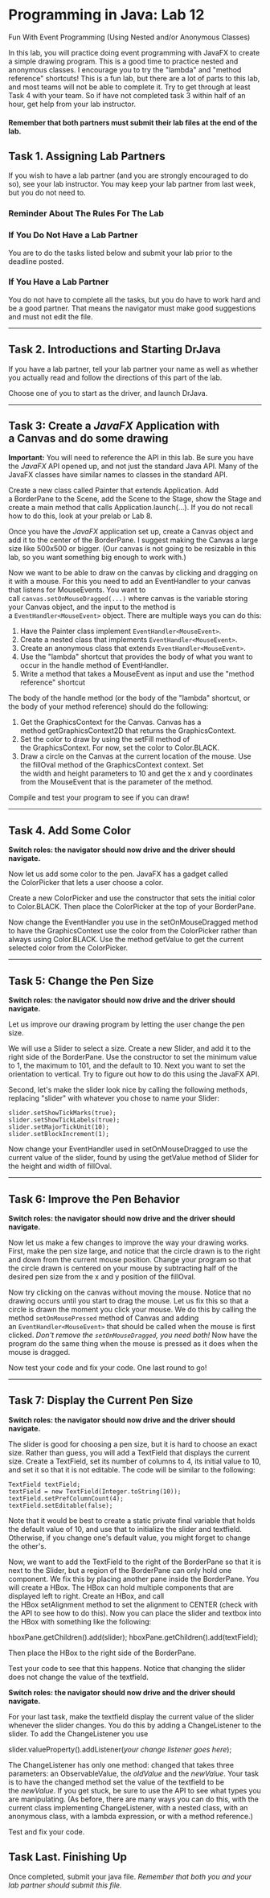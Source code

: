 # Programming in Java: Lab 12  
Fun With Event Programming (Using Nested and/or Anonymous Classes)

In this lab, you will practice doing event programming with JavaFX to create a simple drawing program. This is a good time to practice nested and anonymous classes. I encourage you to try the "lambda" and "method reference" shortcuts! This is a fun lab, but there are a lot of parts to this lab, and most teams will not be able to complete it. Try to get through at least Task 4 with your team. So if have not completed task 3 within half of an hour, get help from your lab instructor.

#### Remember that both partners must submit their lab files at the end of the lab.

## Task 1. Assigning Lab Partners

If you wish to have a lab partner (and you are strongly encouraged to do so), see your lab instructor. You may keep your lab partner from last week, but you do not need to.

### Reminder About The Rules For The Lab

### If You Do Not Have a Lab Partner

You are to do the tasks listed below and submit your lab prior to the deadline posted.

### If You Have a Lab Partner

You do not have to complete all the tasks, but you do have to work hard and be a good partner. That means the navigator must make good suggestions and must not edit the file.

---

## Task 2. Introductions and Starting DrJava

If you have a lab partner, tell your lab partner your name as well as whether you actually read and follow the directions of this part of the lab.

Choose one of you to start as the driver, and launch DrJava.

---

## Task 3: Create a _JavaFX_ Application with a Canvas and do some drawing

**Important:** You will need to reference the API in this lab. Be sure you have the _JavaFX_ API opened up, and not just the standard Java API. Many of the JavaFX classes have similar names to classes in the standard API.
	
Create a new class called Painter that extends Application. Add a BorderPane to the Scene, add the Scene to the Stage, show the Stage and create a main method that calls Application.launch(...). If you do not recall how to do this, look at your prelab or Lab 8.

Once you have the _JavaFX_ application set up, create a Canvas object and add it to the center of the BorderPane. I suggest making the Canvas a large size like 500x500 or bigger. (Our canvas is not going to be resizable in this lab, so you want something big enough to work with.)

Now we want to be able to draw on the canvas by clicking and dragging on it with a mouse. For this you need to add an EventHandler to your canvas that listens for MouseEvents. You want to call `canvas.setOnMouseDragged(...)` where canvas is the variable storing your Canvas object, and the input to the method is a `EventHandler<MouseEvent>` object. There are multiple ways you can do this:

1. Have the Painter class implement `EventHandler<MouseEvent>`.
2. Create a nested class that implements `EventHandler<MouseEvent>`.
3. Create an anonymous class that extends `EventHandler<MouseEvent>`.
4. Use the "lambda" shortcut that provides the body of what you want to occur in the handle method of EventHandler.
5. Write a method that takes a MouseEvent as input and use the "method reference" shortcut

The body of the handle method (or the body of the "lambda" shortcut, or the body of your method reference) should do the following:

1. Get the GraphicsContext for the Canvas. Canvas has a method getGraphicsContext2D that returns the GraphicsContext.
2. Set the color to draw by using the setFill method of the GraphicsContext. For now, set the color to Color.BLACK.
3. Draw a circle on the Canvas at the current location of the mouse. Use the fillOval method of the GraphicsContext context. Set the width and height parameters to 10 and get the x and y coordinates from the MouseEvent that is the parameter of the method.

Compile and test your program to see if you can draw!

---

## Task 4. Add Some Color

**Switch roles: the navigator should now drive and the driver should navigate.**

Now let us add some color to the pen. JavaFX has a gadget called the ColorPicker that lets a user choose a color.

Create a new ColorPicker and use the constructor that sets the initial color to Color.BLACK. Then place the ColorPicker at the top of your BorderPane.

Now change the EventHandler you use in the setOnMouseDragged method to have the GraphicsContext use the color from the ColorPicker rather than always using Color.BLACK. Use the method getValue to get the current selected color from the ColorPicker.

---

## Task 5: Change the Pen Size

**Switch roles: the navigator should now drive and the driver should navigate.**

Let us improve our drawing program by letting the user change the pen size.

We will use a Slider to select a size. Create a new Slider, and add it to the right side of the BorderPane. Use the constructor to set the minimum value to 1, the maximum to 101, and the default to 10. Next you want to set the orientation to vertical. Try to figure out how to do this using the JavaFX API.

Second, let's make the slider look nice by calling the following methods, replacing "slider" with whatever you chose to name your Slider:

    slider.setShowTickMarks(true);
    slider.setShowTickLabels(true);
    slider.setMajorTickUnit(10);
    slider.setBlockIncrement(1);

Now change your EventHandler used in setOnMouseDragged to use the current value of the slider, found by using the getValue method of Slider for the height and width of fillOval.

---

## Task 6: Improve the Pen Behavior

**Switch roles: the navigator should now drive and the driver should navigate.**

Now let us make a few changes to improve the way your drawing works. First, make the pen size large, and notice that the circle drawn is to the right and down from the current mouse position. Change your program so that the circle drawn is centered on your mouse by subtracting half of the desired pen size from the x and y position of the fillOval.

Now try clicking on the canvas without moving the mouse. Notice that no drawing occurs until you start to drag the mouse. Let us fix this so that a circle is drawn the moment you click your mouse. We do this by calling the method `setOnMousePressed` method of Canvas and adding an `EventHandler<MouseEvent>` that should be called when the mouse is first clicked. _Don't remove the `setOnMouseDragged`, you need both!_ Now have the program do the same thing when the mouse is pressed as it does when the mouse is dragged.

Now test your code and fix your code. One last round to go!

---

## Task 7: Display the Current Pen Size

**Switch roles: the navigator should now drive and the driver should navigate.**

The slider is good for choosing a pen size, but it is hard to choose an exact size. Rather than guess, you will add a TextField that displays the current size. Create a TextField, set its number of columns to 4, its initial value to 10, and set it so that it is not editable. The code will be similar to the following:

    TextField textField;
    textField = new TextField(Integer.toString(10));
    textField.setPrefColumnCount(4);
    textField.setEditable(false);

Note that it would be best to create a static private final variable that holds the default value of 10, and use that to initialize the slider and textfield. Otherwise, if you change one's default value, you might forget to change the other's.

Now, we want to add the TextField to the right of the BorderPane so that it is next to the Slider, but a region of the BorderPane can only hold one component. We fix this by placing another pane inside the BorderPane. You will create a HBox. The HBox can hold multiple components that are displayed left to right. Create an HBox, and call the HBox setAlignment method to set the alignment to CENTER (check with the API to see how to do this). Now you can place the slider and textbox into the HBox with something like the following:

hboxPane.getChildren().add(slider);
hboxPane.getChildren().add(textField);

Then place the HBox to the right side of the BorderPane.

Test your code to see that this happens. Notice that changing the slider does not change the value of the textfield.

**Switch roles: the navigator should now drive and the driver should navigate.**

For your last task, make the textfield display the current value of the slider whenever the slider changes. You do this by adding a ChangeListener to the slider. To add the ChangeListener you use

slider.valueProperty().addListener(_your change listener goes here_);

The ChangeListener has only one method: changed that takes three parameters: an ObservableValue, the _oldValue_ and the _newValue_. Your task is to have the changed method set the value of the textfield to be the _newValue_. If you get stuck, be sure to use the API to see what types you are manipulating. (As before, there are many ways you can do this, with the current class implementing ChangeListener, with a nested class, with an anonymous class, with a lambda expression, or with a method reference.)

Test and fix your code.

## Task Last. Finishing Up

Once completed, submit your java file. _Remember that both you and your lab partner should submit this file._